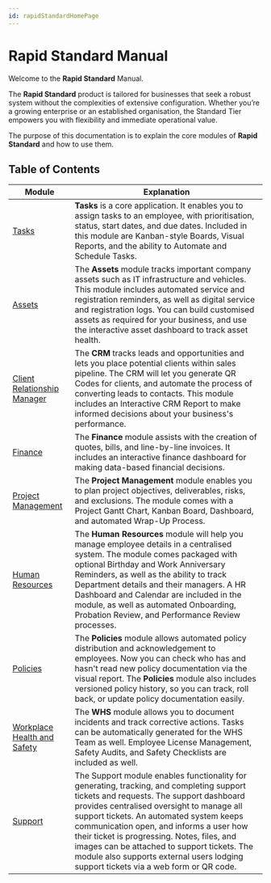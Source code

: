 ```yaml
---
id: rapidStandardHomePage
---
```

# Rapid Standard Manual

Welcome to the **Rapid Standard** Manual.

The **Rapid Standard** product is tailored for businesses that seek a robust system without the complexities of extensive configuration. Whether you’re a growing enterprise or an established organisation, the Standard Tier empowers you with flexibility and immediate operational value.

The purpose of this documentation is to explain the core modules of **Rapid Standard** and how to use them.

## Table of Contents

| Module | Explanation |
| --- | --- |
| [Tasks](</docs/Rapid/2-Rapid Standard/1-Tasks/task-reporting/task-reporting.md>) | **Tasks** is a core application. It enables you to assign tasks to an employee, with prioritisation, status, start dates, and due dates. Included in this module are Kanban-style Boards, Visual Reports, and the ability to Automate and Schedule Tasks.|
| [Assets](</docs/Rapid/2-Rapid Standard/2-Assets/base-assets-and-subtypes/base-assets-and-subtypes.md>) | The **Assets** module tracks important company assets such as IT infrastructure and vehicles. This module includes automated service and registration reminders, as well as digital service and registration logs. You can build customised assets as required for your business, and use the interactive asset dashboard to track asset health. |
| [Client Relationship Manager](</docs/Rapid/2-Rapid Standard/3-CRM/Managing your Sales Team.md>) | The **CRM** tracks leads and opportunities and lets you place potential clients within sales pipeline. The CRM will let you generate QR Codes for clients, and automate the process of converting leads to contacts. This module includes an Interactive CRM Report to make informed decisions about your business's performance. |
| [Finance](</docs/Rapid/2-Rapid Standard/4-Finance/4-Finance.md>) | The **Finance** module assists with the creation of quotes, bills, and line-by-line invoices. It includes an interactive finance dashboard for making data-based financial decisions. |
| [Project Management](</docs/Rapid/2-Rapid Standard/5-Project Management/5-Project Management.md>) | The **Project Management** module enables you to plan project objectives, deliverables, risks, and exclusions. The module comes with a Project Gantt Chart, Kanban Board, Dashboard, and automated Wrap-Up Process.|
| [Human Resources](</docs/Rapid/2-Rapid Standard/6-Human Resources/6-Human Resources.md>) | The **Human Resources** module will help you manage employee details in a centralised system. The module comes packaged with optional Birthday and Work Anniversary Reminders, as well as the ability to track Department details and their managers. A HR Dashboard and Calendar are included in the module, as well as automated Onboarding, Probation Review, and Performance Review processes. |
| [Policies](</docs/Rapid/2-Rapid Standard/7-Policies/7-Policies.md>) | The **Policies** module allows automated policy distribution and acknowledgement to employees. Now you can check who has and hasn't read new policy documentation via the visual report. The **Policies** module also includes versioned policy history, so you can track, roll back, or update policy documentation easily. |
| [Workplace Health and Safety](</docs/Rapid/2-Rapid Standard/8-WHS/8-WHS.md>) | The **WHS** module allows you to document incidents and track corrective actions. Tasks can be automatically generated for the WHS Team as well. Employee License Management, Safety Audits, and Safety Checklists are included as well. |
| [Support](</docs/Rapid/2-Rapid Standard/9-Support/support.md>) | The Support module enables functionality for generating, tracking, and completing support tickets and requests. The support dashboard provides centralised oversight to manage all support tickets. An automated system keeps communication open, and informs a user how their ticket is progressing. Notes, files, and images can be attached to support tickets. The module also supports external users lodging support tickets via a web form or QR code. |